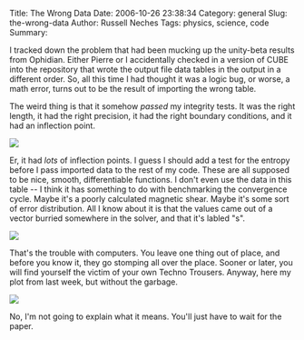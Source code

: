 Title: The Wrong Data
Date: 2006-10-26 23:38:34
Category: general
Slug: the-wrong-data
Author: Russell Neches
Tags: physics, science, code
Summary: 


I tracked down the problem that had been mucking up the unity-beta
results from Ophidian. Either Pierre or I accidentally checked in a
version of CUBE into the repository that wrote the output file data
tables in the output in a different order. So, all this time I had
thought it was a logic bug, or worse, a math error, turns out to be the
result of importing the wrong table.

The weird thing is that it somehow *passed* my integrity tests. It was
the right length, it had the right precision, it had the right boundary
conditions, and it had an inflection point.

![](http://vort.org/media/images/the_wrong_data.png)

Er, it had *lots* of inflection points. I guess I should add a test for
the entropy before I pass imported data to the rest of my code. These
are all supposed to be nice, smooth, differentiable functions. I don't
even use the data in this table -- I think it has something to do with
benchmarking the convergence cycle. Maybe it's a poorly calculated
magnetic shear. Maybe it's some sort of error distribution. All I know
about it is that the values came out of a vector burried somewhere in
the solver, and that it's labled "s".

![](http://vort.org/media/images/wrongtrousers.jpg)

That's the trouble with computers. You leave one thing out of place, and
before you know it, they go stomping all over the place. Sooner or
later, you will find yourself the victim of your own Techno Trousers.
Anyway, here my plot from last week, but without the garbage.

![](http://vort.org/media/images/xi_no_shit_small.png)

No, I'm not going to explain what it means. You'll just have to wait for
the paper.

